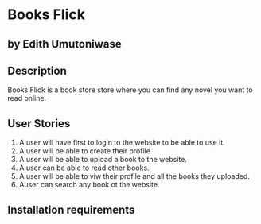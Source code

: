 # Books Flick

## by Edith Umutoniwase

## Description

Books Flick is a book store store where you can find any novel you want to read online.

## User Stories

1. A user will have first to login to the website to be able to use it.
2. A user will be able to create their profile.
3. A user will be able to upload a book to the website.
4. A user can be able to read other books.
5. A user will be able to viw their profile and all the books they uploaded.
6. Auser can search any book ot the website.

## Installation requirements
